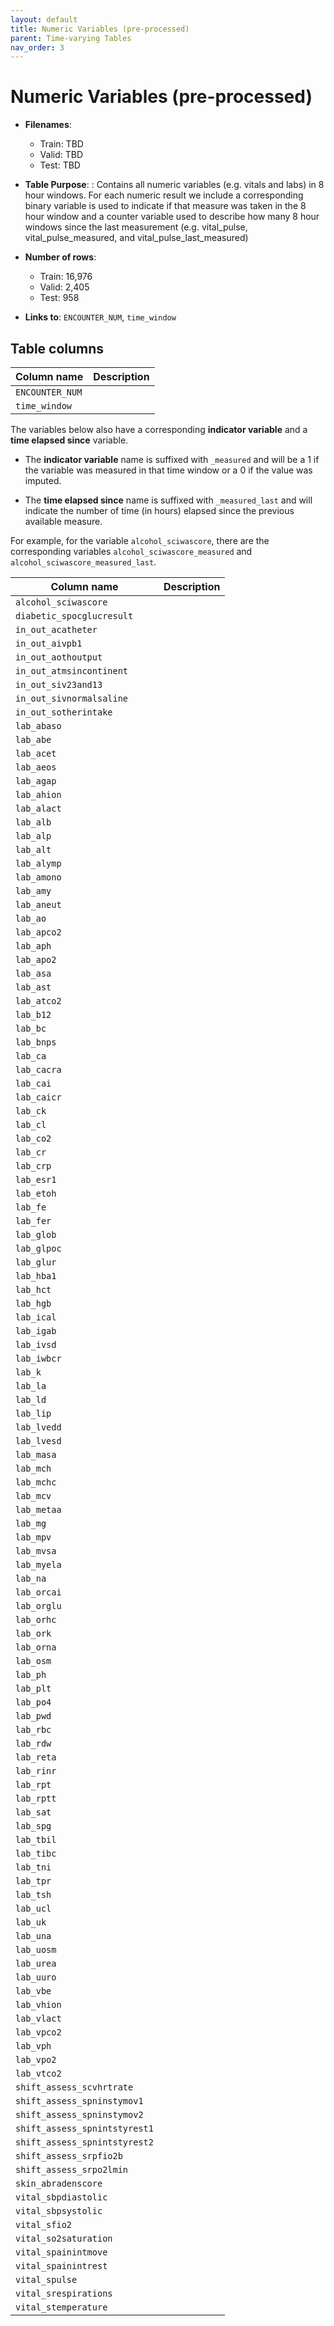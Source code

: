 ```yaml
---
layout: default
title: Numeric Variables (pre-processed)
parent: Time-varying Tables
nav_order: 3
---
```


# Numeric Variables (pre-processed)

- **Filenames**: 
    -	Train: TBD
    -	Valid: TBD
    -	Test: TBD


- **Table Purpose**:  : Contains all numeric variables (e.g. vitals and labs) in 8 hour windows. For each numeric result we include a corresponding binary variable is used to indicate if that measure was taken in the 8 hour window and a counter variable used to describe how many 8 hour windows since the last measurement (e.g. vital_pulse, vital_pulse_measured, and vital_pulse_last_measured)
 
- **Number of rows**: 
    - Train: 16,976
    -	Valid: 2,405
    -	Test: 958

- **Links to**: `ENCOUNTER_NUM`, `time_window`
 
 
## Table columns
 
| Column name |  Description |
| ----------- | ------------ |
| `ENCOUNTER_NUM` | |
| `time_window` | |


The variables below also have a corresponding **indicator variable** and a **time elapsed since** variable.

- The **indicator variable** name is suffixed with `_measured` and will be a 1 if the variable was measured in that time window or a 0 if the value was imputed.

- The **time elapsed since** name is suffixed with `_measured_last` and will indicate the number of time (in hours) elapsed since the previous available measure.

For example, for the variable `alcohol_sciwascore`, there are the corresponding variables `alcohol_sciwascore_measured` and `alcohol_sciwascore_measured_last`.

| Column name |  Description |
| ----------- | ------------ |
| `alcohol_sciwascore` | |
| `diabetic_spocglucresult` | |
| `in_out_acatheter` | |
| `in_out_aivpb1` | |
| `in_out_aothoutput` | |
| `in_out_atmsincontinent` | |
| `in_out_siv23and13` | |
| `in_out_sivnormalsaline` | |
| `in_out_sotherintake` | |
| `lab_abaso` | |
| `lab_abe` | |
| `lab_acet` | |
| `lab_aeos` | |
| `lab_agap` | |
| `lab_ahion` | |
| `lab_alact` | |
| `lab_alb` | |
| `lab_alp` | |
| `lab_alt` | |
| `lab_alymp` | |
| `lab_amono` | |
| `lab_amy` | |
| `lab_aneut` | |
| `lab_ao` | |
| `lab_apco2` | |
| `lab_aph` | |
| `lab_apo2` | |
| `lab_asa` | |
| `lab_ast` | |
| `lab_atco2` | |
| `lab_b12` | |
| `lab_bc` | |
| `lab_bnps` | |
| `lab_ca` | |
| `lab_cacra` | |
| `lab_cai` | |
| `lab_caicr` | |
| `lab_ck` | |
| `lab_cl` | |
| `lab_co2` | |
| `lab_cr` | |
| `lab_crp` | |
| `lab_esr1` | |
| `lab_etoh` | |
| `lab_fe` | |
| `lab_fer` | |
| `lab_glob` | |
| `lab_glpoc` | |
| `lab_glur` | |
| `lab_hba1` | |
| `lab_hct` | |
| `lab_hgb` | |
| `lab_ical` | |
| `lab_igab` | |
| `lab_ivsd` | |
| `lab_iwbcr` | |
| `lab_k` | |
| `lab_la` | |
| `lab_ld` | |
| `lab_lip` | |
| `lab_lvedd` | |
| `lab_lvesd` | |
| `lab_masa` | |
| `lab_mch` | |
| `lab_mchc` | |
| `lab_mcv` | |
| `lab_metaa` | |
| `lab_mg` | |
| `lab_mpv` | |
| `lab_mvsa` | |
| `lab_myela` | |
| `lab_na` | |
| `lab_orcai` | |
| `lab_orglu` | |
| `lab_orhc` | |
| `lab_ork` | |
| `lab_orna` | |
| `lab_osm` | |
| `lab_ph` | |
| `lab_plt` | |
| `lab_po4` | |
| `lab_pwd` | |
| `lab_rbc` | |
| `lab_rdw` | |
| `lab_reta` | |
| `lab_rinr` | |
| `lab_rpt` | |
| `lab_rptt` | |
| `lab_sat` | |
| `lab_spg` | |
| `lab_tbil` | |
| `lab_tibc` | |
| `lab_tni` | |
| `lab_tpr` | |
| `lab_tsh` | |
| `lab_ucl` | |
| `lab_uk` | |
| `lab_una` | |
| `lab_uosm` | |
| `lab_urea` | |
| `lab_uuro` | |
| `lab_vbe` | |
| `lab_vhion` | |
| `lab_vlact` | |
| `lab_vpco2` | |
| `lab_vph` | |
| `lab_vpo2` | |
| `lab_vtco2` | |
| `shift_assess_scvhrtrate` | |
| `shift_assess_spninstymov1` | |
| `shift_assess_spninstymov2` | |
| `shift_assess_spnintstyrest1` | |
| `shift_assess_spnintstyrest2` | |
| `shift_assess_srpfio2b` | |
| `shift_assess_srpo2lmin` | |
| `skin_abradenscore` | |
| `vital_sbpdiastolic` | |
| `vital_sbpsystolic` | |
| `vital_sfio2` | |
| `vital_so2saturation` | |
| `vital_spainintmove` | |
| `vital_spainintrest` | |
| `vital_spulse` | |
| `vital_srespirations` | |
| `vital_stemperature` | |
